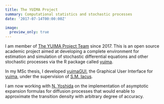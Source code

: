 ```yaml
---
title: The YUIMA Project
summary: Computational statistics and stochastic processes
date: '2017-07-14T00:00:00Z'

image:
  preview_only: true
---
```


I am member of [The YUIMA Project Team](https://doi.org/10.18637/jss.v057.i04) since 2017. This is an open source academic project aimed at developing a complete environment for estimation and simulation of stochastic differential equations and other stochastic processes via the R package called [yuima](https://cran.r-project.org/package=yuima). 

In my MSc thesis, I developed [yuimaGUI](https://cran.r-project.org/package=yuimaGUI), the Graphical User Interface for [yuima](https://cran.r-project.org/package=yuima), under the supervision of [S.M. Iacus](https://scholar.google.com/citations?user=JBs9tJ4AAAAJ&hl=en).

I am now working with [N. Yoshida](https://scholar.google.com/citations?user=LiebdNAAAAAJ&hl=en) on the implementation of asymptotic expansion formulas for diffusion processes that would enable to approximate the transition density with arbitrary degree of accuracy. 
